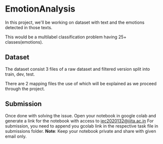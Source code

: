 # EmotionAnalysis

In this project, we'll be working on dataset with text and the emotions detected in those texts.

This would be a multilabel classification problem having 25+ classes(emotions).


## Dataset

The dataset consist 3 files of a raw dataset and filtered version split into train, dev, test.

There are 2 mapping files the use of which will be explained as we proceed through the project.


## Submission

Once done with solving the issue. Open your notebook in google colab and generate a link for the notebook with access to iec2020132@iiita.ac.in
For submission, you need to append you gcolab link in the respective task file in submissions folder.
**Note**: Keep your notebook private and share with given email only. 
